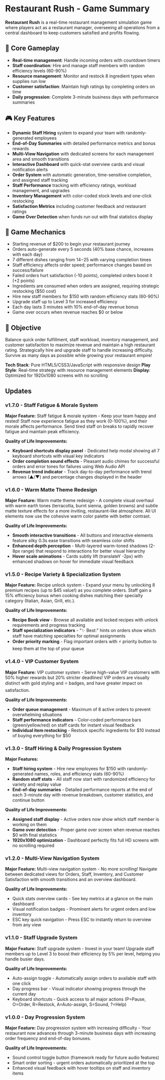 # Restaurant Rush - Game Summary

**Restaurant Rush** is a real-time restaurant management simulation game where players act as a restaurant manager, overseeing all operations from a central dashboard to keep customers satisfied and profits flowing.

## 🎯 Core Gameplay
- **Real-time management**: Handle incoming orders with countdown timers
- **Staff coordination**: Hire and manage staff members with random efficiency levels (60-90%)
- **Resource management**: Monitor and restock 8 ingredient types when supplies run low
- **Customer satisfaction**: Maintain high ratings by completing orders on time
- **Daily progression**: Complete 3-minute business days with performance summaries

## 🎮 Key Features
- **Dynamic Staff Hiring** system to expand your team with randomly-generated employees
- **End-of-Day Summaries** with detailed performance metrics and bonus rewards
- **Multi-View Navigation** with dedicated screens for each management area and smooth transitions
- **Interactive Dashboard** with quick-stat overview cards and visual notification alerts
- **Order System** with automatic generation, time-sensitive completion, and assigned staff tracking
- **Staff Performance** tracking with efficiency ratings, workload management, and upgrades
- **Inventory Management** with color-coded stock levels and one-click restocking
- **Satisfaction Metrics** including customer feedback and restaurant ratings
- **Game Over Detection** when funds run out with final statistics display

## 🎲 Game Mechanics
- Starting revenue of $200 to begin your restaurant journey
- Orders auto-generate every 5 seconds (40% base chance, increases with each day)
- 7 different dishes ranging from $14-$25 with varying completion times
- Staff efficiency affects order speed; performance changes based on success/failure
- Failed orders hurt satisfaction (-10 points), completed orders boost it (+2 points)
- Ingredients are consumed when orders are assigned, requiring strategic restocking ($50 cost)
- Hire new staff members for $150 with random efficiency stats (60-90%)
- Upgrade staff up to Level 3 for increased efficiency
- Each day lasts 3 minutes with 10% end-of-day revenue bonus
- Game over occurs when revenue reaches $0 or below

## 🎯 Objective
Balance quick order fulfillment, staff workload, inventory management, and customer satisfaction to maximize revenue and maintain a high restaurant rating. Strategically hire and upgrade staff to handle increasing difficulty. Survive as many days as possible while growing your restaurant empire!

**Tech Stack**: Pure HTML5/CSS3/JavaScript with responsive design
**Play Style**: Real-time strategy with resource management elements
**Display**: Optimized for 1920x1080 screens with no scrolling

## Updates

### v1.7.0 - Staff Fatigue & Morale System
**Major Feature:** Staff fatigue & morale system - Keep your team happy and rested! Staff now experience fatigue as they work (0-100%), and their morale affects performance. Send tired staff on breaks to rapidly recover fatigue and maintain peak efficiency.

**Quality of Life Improvements:**
- **Keyboard shortcuts display panel** - Dedicated help modal showing all 7 keyboard shortcuts with visual key indicators
- **Order completion sound effects** - Pleasant audio chimes for successful orders and error tones for failures using Web Audio API
- **Revenue trend indicator** - Track day-to-day performance with trend arrows (▲/▼) and percentage changes displayed in the header

### v1.6.0 - Warm Matte Theme Redesign
**Major Feature:** Warm matte theme redesign - A complete visual overhaul with warm earth tones (terracotta, burnt sienna, golden browns) and subtle matte texture effects for a more inviting, restaurant-like atmosphere. All UI elements now use the cohesive warm color palette with better contrast.

**Quality of Life Improvements:**
- **Smooth interactive transitions** - All buttons and interactive elements feature silky 0.3s ease transitions with seamless color shifts
- **Enhanced depth perception** - Multi-layered warm-toned shadows (2-8px range) that respond to interactions for better visual hierarchy
- **Hover scale animations** - Cards subtly lift (translateY -2px) with enhanced shadows on hover for immediate visual feedback

### v1.5.0 - Recipe Variety & Specialization System
**Major Feature:** Recipe unlock system - Expand your menu by unlocking 8 premium recipes (up to $45 value!) as you complete orders. Staff gain a 15% efficiency bonus when cooking dishes matching their specialty category (Italian, Asian, Grill, etc.).

**Quality of Life Improvements:**
- **Recipe Book view** - Browse all available and locked recipes with unlock requirements and progress tracking
- **Staff specialization indicators** - "✨ Best:" hints on orders show which staff have matching specialties for optimal assignments
- **Order priority marking** - Flag important orders with ⚡ priority button to keep them at the top of your queue

### v1.4.0 - VIP Customer System
**Major Feature:** VIP customer system - Serve high-value VIP customers with 50% higher rewards but 20% stricter deadlines! VIP orders are visually distinct with gold styling and ⭐ badges, and have greater impact on satisfaction.

**Quality of Life Improvements:**
- **Order queue management** - Maximum of 8 active orders to prevent overwhelming situations
- **Staff performance indicators** - Color-coded performance bars (green/yellow/red) on staff cards for instant visual feedback
- **Individual item restocking** - Restock specific ingredients for $10 instead of buying everything for $50

### v1.3.0 - Staff Hiring & Daily Progression System
**Major Features:**
- **Staff hiring system** - Hire new employees for $150 with randomly-generated names, roles, and efficiency stats (60-90%)
- **Random staff stats** - All staff now start with randomized efficiency for variety and replay value
- **End-of-day summaries** - Detailed performance reports at the end of each 3-minute day with revenue breakdown, customer statistics, and continue button

**Quality of Life Improvements:**
- **Assigned staff display** - Active orders now show which staff member is working on them
- **Game over detection** - Proper game over screen when revenue reaches $0 with final statistics
- **1920x1080 optimization** - Dashboard perfectly fits full HD screens with no scrolling required

### v1.2.0 - Multi-View Navigation System
**Major Feature:** Multi-view navigation system - No more scrolling! Navigate between dedicated views for Orders, Staff, Inventory, and Customer Satisfaction with smooth transitions and an overview dashboard.

**Quality of Life Improvements:**
- Quick stats overview cards - See key metrics at a glance on the main dashboard
- Visual notification badges - Prominent alerts for urgent orders and low inventory
- ESC key quick navigation - Press ESC to instantly return to overview from any view

### v1.1.0 - Staff Upgrade System
**Major Feature:** Staff upgrade system - Invest in your team! Upgrade staff members up to Level 3 to boost their efficiency by 5% per level, helping you handle busier days.

**Quality of Life Improvements:**
- Auto-assign toggle - Automatically assign orders to available staff with one click
- Day progress bar - Visual indicator showing progress through the current day
- Keyboard shortcuts - Quick access to all major actions (P=Pause, O=Order, R=Restock, A=Auto-assign, S=Sound, ?=Help)

### v1.0.0 - Day Progression System
**Major Feature:** Day progression system with increasing difficulty - Your restaurant now advances through 3-minute business days with increasing order frequency and end-of-day bonuses.

**Quality of Life Improvements:**
- Sound control toggle button (framework ready for future audio features)
- Smart order sorting - urgent orders automatically prioritized at the top
- Enhanced visual feedback with hover tooltips on staff and inventory items
